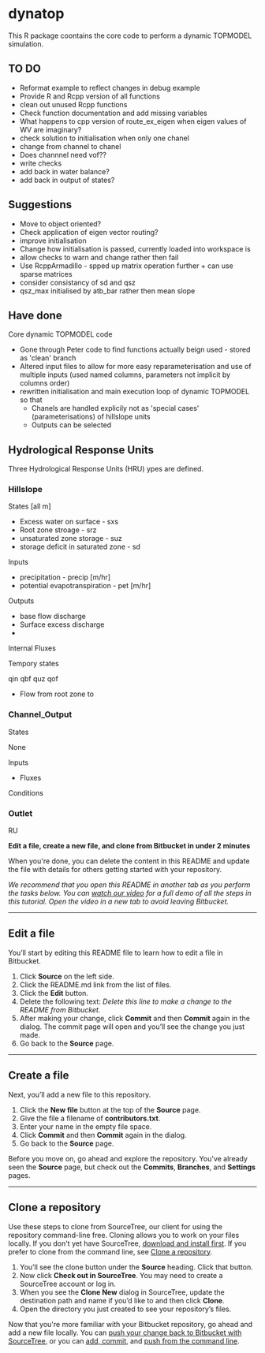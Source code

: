 # dynatop

This R package coontains the core code to perform a dynamic TOPMODEL
simulation.

## TO DO
* Reformat example to reflect changes in debug example
* Provide R and Rcpp version of all functions
* clean out unused Rcpp functions
* Check function documentation and add missing variables
* What happens to cpp version of route_ex_eigen when eigen values of WV are
imaginary?
* check solution to initialisation when only one chanel
* change from channel to chanel
* Does channnel need vof??
* write checks
* add back in water balance?
* add back in output of states?

## Suggestions
* Move to object oriented?
* Check application of eigen vector routing?
* improve initialisation
* Change how initialisation is passed, currently loaded into workspace is
* allow checks to warn and change rather then fail
* Use RcppArmadillo - spped up matrix operation further + can use sparse matrices
* consider consistancy of sd and qsz
* qsz\_max initialised by atb\_bar rather then mean slope


## Have done

Core dynamic TOPMODEL code
* Gone through Peter code to find functions actually beign used -
  stored as 'clean' branch
* Altered input files to allow for more easy reparameterisation and
  use of multiple inputs (used named columns, parameters not implicit
  by columns order)
* rewritten initialisation and main execution loop of dynamic TOPMODEL
  so that
  * Chanels are handled explicily not as 'special cases'
    (parameterisations) of hillslope units
  * Outputs can be selected

## Hydrological Response Units

Three Hydrological Response Units (HRU) ypes are defined.

### Hillslope

States [all m]

* Excess water on surface - sxs
* Root zone stroage - srz
* unsaturated zone storage - suz
* storage deficit in saturated zone - sd

Inputs

* precipitation - precip [m/hr]
* potential evapotranspiration - pet [m/hr]

Outputs

* base flow discharge
* Surface excess discharge
* 

Internal Fluxes


Tempory states

qin qbf quz qof
* Flow from root zone to 


### Channel_Output

States

None

Inputs

* Fluxes

Conditions


### Outlet

RU 


**Edit a file, create a new file, and clone from Bitbucket in under 2 minutes**

When you're done, you can delete the content in this README and update the file with details for others getting started with your repository.

*We recommend that you open this README in another tab as you perform the tasks below. You can [watch our video](https://youtu.be/0ocf7u76WSo) for a full demo of all the steps in this tutorial. Open the video in a new tab to avoid leaving Bitbucket.*

---

## Edit a file

You’ll start by editing this README file to learn how to edit a file in Bitbucket.

1. Click **Source** on the left side.
2. Click the README.md link from the list of files.
3. Click the **Edit** button.
4. Delete the following text: *Delete this line to make a change to the README from Bitbucket.*
5. After making your change, click **Commit** and then **Commit** again in the dialog. The commit page will open and you’ll see the change you just made.
6. Go back to the **Source** page.

---

## Create a file

Next, you’ll add a new file to this repository.

1. Click the **New file** button at the top of the **Source** page.
2. Give the file a filename of **contributors.txt**.
3. Enter your name in the empty file space.
4. Click **Commit** and then **Commit** again in the dialog.
5. Go back to the **Source** page.

Before you move on, go ahead and explore the repository. You've already seen the **Source** page, but check out the **Commits**, **Branches**, and **Settings** pages.

---

## Clone a repository

Use these steps to clone from SourceTree, our client for using the repository command-line free. Cloning allows you to work on your files locally. If you don't yet have SourceTree, [download and install first](https://www.sourcetreeapp.com/). If you prefer to clone from the command line, see [Clone a repository](https://confluence.atlassian.com/x/4whODQ).

1. You’ll see the clone button under the **Source** heading. Click that button.
2. Now click **Check out in SourceTree**. You may need to create a SourceTree account or log in.
3. When you see the **Clone New** dialog in SourceTree, update the destination path and name if you’d like to and then click **Clone**.
4. Open the directory you just created to see your repository’s files.

Now that you're more familiar with your Bitbucket repository, go ahead and add a new file locally. You can [push your change back to Bitbucket with SourceTree](https://confluence.atlassian.com/x/iqyBMg), or you can [add, commit,](https://confluence.atlassian.com/x/8QhODQ) and [push from the command line](https://confluence.atlassian.com/x/NQ0zDQ).

